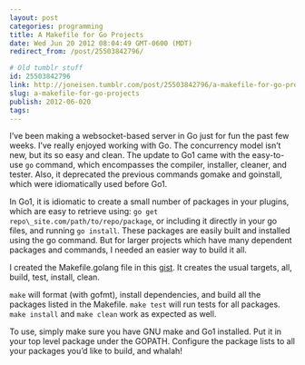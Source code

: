 ```yaml
---
layout: post
categories: programming
title: A Makefile for Go Projects
date: Wed Jun 20 2012 08:04:49 GMT-0600 (MDT)
redirect_from: /post/25503842796/

# Old tumblr stuff
id: 25503842796
link: http://joneisen.tumblr.com/post/25503842796/a-makefile-for-go-projects
slug: a-makefile-for-go-projects
publish: 2012-06-020
tags:
---
```



I’ve been making a websocket-based server in Go just for fun the past few weeks. I’ve really enjoyed working with Go. The concurrency model isn’t new, but its so easy and clean. The update to Go1 came with the easy-to-use `go` command, which encompasses the compiler, installer, cleaner, and tester. Also, it deprecated the previous commands gomake and goinstall, which were idiomatically used before Go1.

In Go1, it is idiomatic to create a small number of packages in your plugins, which are easy to retrieve using: `go get repo\_site.com/path/to/repo/package`, or including it directly in your go files, and running `go install`. These packages are easily built and installed using the go command. But for larger projects which have many dependent packages and commands, I needed an easier way to build it all.

I created the Makefile.golang file in this [gist](https://gist.github.com/2951128 "Makefile.golang gist"). It creates the usual targets, all, build, test, install, clean.

`make` will format (with gofmt), install dependencies, and build all the packages listed in the Makefile. `make test` will run tests for all packages. `make install` and `make clean` work as expected as well.

To use, simply make sure you have GNU make and Go1 installed. Put it in your top level package under the GOPATH. Configure the package lists to all your packages you’d like to build, and whalah!
